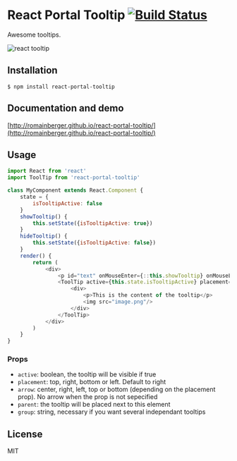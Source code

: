 # React Portal Tooltip [![Build Status](https://travis-ci.org/romainberger/react-portal-tooltip.png?branch=master)](https://travis-ci.org/romainberger/react-portal-tooltip)

Awesome tooltips.

![react tooltip](https://raw.githubusercontent.com/romainberger/react-portal-tooltip/master/react-portal-tooltip.gif)

## Installation

    $ npm install react-portal-tooltip

## Documentation and demo

[http://romainberger.github.io/react-portal-tooltip/](http://romainberger.github.io/react-portal-tooltip/)

## Usage

```javascript
import React from 'react'
import ToolTip from 'react-portal-tooltip'

class MyComponent extends React.Component {
    state = {
        isTooltipActive: false
    }
    showTooltip() {
        this.setState({isTooltipActive: true})
    }
    hideTooltip() {
        this.setState({isTooltipActive: false})
    }
    render() {
        return (
            <div>
                <p id="text" onMouseEnter={::this.showTooltip} onMouseLeave={::this.hideTooltip}>This is a cool component</p>
                <ToolTip active={this.state.isTooltipActive} placement="top" arrow="center" parent="#text">
                    <div>
                        <p>This is the content of the tooltip</p>
                        <img src="image.png"/>
                    </div>
                </ToolTip>
            </div>
        )
    }
}
```

### Props

* `active`: boolean, the tooltip will be visible if true
* `placement`: top, right, bottom or left. Default to right
* `arrow`: center, right, left, top or bottom (depending on the placement prop). No arrow when the prop is not sepecified
* `parent`: the tooltip will be placed next to this element
* `group`: string, necessary if you want several independant tooltips

## License

MIT
